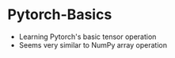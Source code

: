 # Pytorch-Basics
- Learning Pytorch's basic tensor operation
- Seems very similar to NumPy array operation
